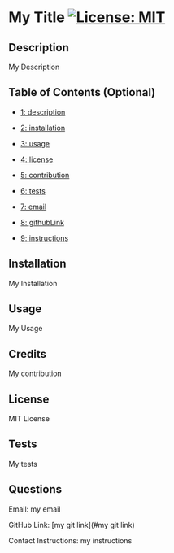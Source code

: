 
# My Title        [![License: MIT](https://img.shields.io/badge/License-MIT-yellow.svg)](https://opensource.org/licenses/MIT)

## Description

My Description

## Table of Contents (Optional)


- [1: description](#description)

- [2: installation](#installation)

- [3: usage](#usage)

- [4: license](#license)

- [5: contribution](#contribution)

- [6: tests](#tests)

- [7: email](#email)

- [8: githubLink](#githubLink)

- [9: instructions](#instructions)


## Installation
 
My Installation

## Usage

My Usage
    

## Credits

My contribution


## License

MIT License


## Tests

My tests

## Questions


Email: my email

GitHub Link: [my git link](#my git link)

Contact Instructions: my instructions